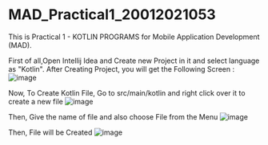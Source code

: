 # MAD_Practical1_20012021053
This is Practical 1 - KOTLIN PROGRAMS for Mobile Application Development (MAD).

First of all,Open Intellij Idea and Create new Project in it and select language as "Kotlin".
After Creating Project, you will get the Following Screen :
![image](https://user-images.githubusercontent.com/110806025/183686852-57db3543-cbc5-4a6a-beb9-ba8e5a92b201.png)

Now, To Create Kotlin File,
Go to src/main/kotlin
and right click over it to create a new file
![image](https://user-images.githubusercontent.com/110806025/183687133-be29150f-97ea-4999-a74f-9695c57ae7d8.png)

Then, Give the name of file and also choose File from the Menu
![image](https://user-images.githubusercontent.com/110806025/183687355-63514dd4-1417-42bc-94af-c6753c546b14.png)

Then, File will be Created
![image](https://user-images.githubusercontent.com/110806025/183687498-29db0816-2cf1-464c-a4a0-4bd8942ab052.png)
